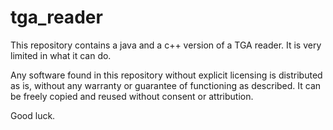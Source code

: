 tga_reader
==========
This repository contains a java and a c++ version of a TGA reader. It is very
limited in what it can do.

Any software found in this repository without explicit licensing is distributed 
as is, without any warranty or guarantee of functioning as described. It can be
freely copied and reused without consent or attribution.

Good luck.